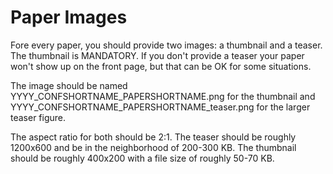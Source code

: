 # Paper Images

Fore every paper, you should provide two images: a thumbnail and a teaser. The thumbnail is MANDATORY. If you don't provide a teaser your paper won't show up on the front page, but that can be OK for some situations.  

The image should be named YYYY_CONFSHORTNAME_PAPERSHORTNAME.png for the thumbnail and YYYY_CONFSHORTNAME_PAPERSHORTNAME_teaser.png for the larger teaser figure.

The aspect ratio for both should be 2:1. The teaser should be roughly 1200x600 and be in the neighborhood of 200-300 KB. The thumbnail should be roughly 400x200 with a file size of roughly 50-70 KB.